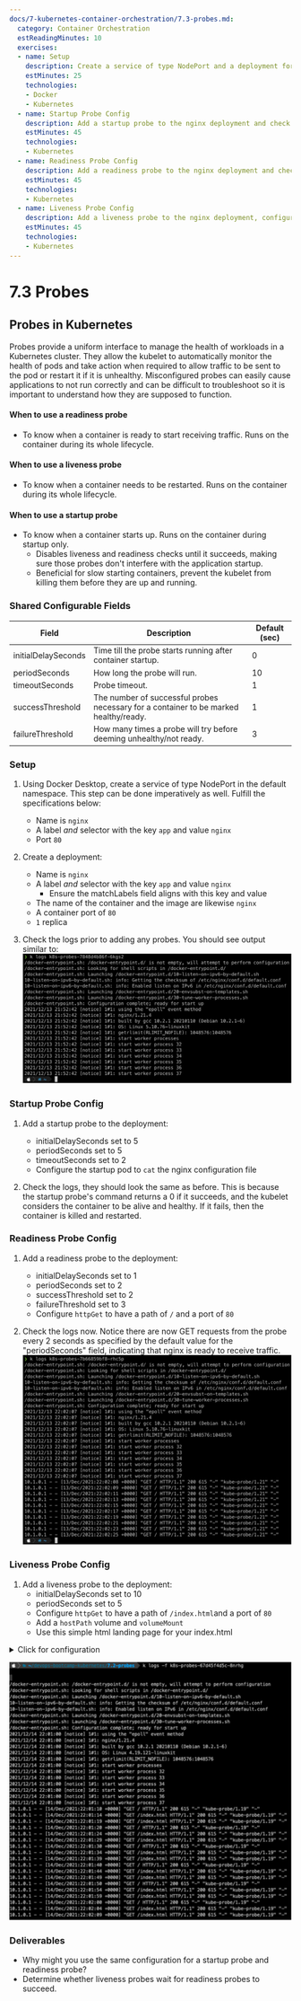 ```yaml
---
docs/7-kubernetes-container-orchestration/7.3-probes.md:
  category: Container Orchestration
  estReadingMinutes: 10
  exercises:
  - name: Setup
    description: Create a service of type NodePort and a deployment for nginx in the default namespace using Docker Desktop.
    estMinutes: 25
    technologies:
    - Docker
    - Kubernetes
  - name: Startup Probe Config
    description: Add a startup probe to the nginx deployment and check the logs.
    estMinutes: 45
    technologies:
    - Kubernetes
  - name: Readiness Probe Config
    description: Add a readiness probe to the nginx deployment and check the logs.
    estMinutes: 45
    technologies:
    - Kubernetes
  - name: Liveness Probe Config
    description: Add a liveness probe to the nginx deployment, configure a hostPath volume and volumeMount, and check the logs.
    estMinutes: 45
    technologies:
    - Kubernetes
---
```


# 7.3 Probes

## Probes in Kubernetes

Probes provide a uniform interface to manage the health of workloads in a Kubernetes cluster. They allow the kubelet to automatically monitor the health of pods and take action when required to allow traffic to be sent to the pod or restart it if it is unhealthy. Misconfigured probes can easily cause applications to not run correctly and can be difficult to troubleshoot so it is important to understand how they are supposed to function.

#### When to use a readiness probe

- To know when a container is ready to start receiving traffic. Runs on the container during its whole lifecycle.

#### When to use a liveness probe

- To know when a container needs to be restarted.  Runs on the container during its whole lifecycle.

#### When to use a startup probe

- To know when a container starts up. Runs on the container during startup only.
  - Disables liveness and readiness checks until it succeeds, making sure those probes don't interfere with the application startup.
  - Beneficial for slow starting containers, prevent the kubelet from killing them before they are up and running.

### Shared Configurable Fields

| Field               | Description                                                                           | Default (sec) |
|---------------------|---------------------------------------------------------------------------------------|--------------|
| initialDelaySeconds | Time till the probe starts running after container startup.                           |       0      |
| periodSeconds       | How long the probe will run.                                                          |      10      |
| timeoutSeconds      | Probe timeout.                                                                        |       1      |
| successThreshold    | The number of successful probes necessary for a container to be marked healthy/ready. |       1      |
| failureThreshold    | How many times a probe will try before deeming unhealthy/not ready.                   |       3      |

### Setup

1. Using Docker Desktop, create a service of type NodePort in the default namespace. This step can be done imperatively as well. Fulfill the specifications below:
    - Name is `nginx`
    - A label *and* selector with the key `app` and value `nginx`
    - Port `80`

2. Create a deployment:
    - Name is `nginx`
    - A label *and* selector with the key `app` and value `nginx`
        - Ensure the matchLabels field aligns with this key and value
    - The name of the container and the image are likewise `nginx`
    - A container port of `80`
    - `1` replica

3. Check the logs prior to adding any probes. You should see output similar to:
![readiness probe before image](img7/logs-before-readiness-probe.svg ':class=img-center :alt= readiness probe before image')

### Startup Probe Config

1. Add a startup probe to the deployment:
    - initialDelaySeconds set to 5
    - periodSeconds set to 5
    - timeoutSeconds set to 2
    - Configure the startup pod to `cat` the nginx configuration file

2. Check the logs, they should look the same as before. This is because the startup probe's command returns a 0 if it succeeds, and the kubelet considers the container to be alive and healthy. If it fails, then the container is killed and restarted.

### Readiness Probe Config

1. Add a readiness probe to the deployment:
    - initialDelaySeconds set to 1
    - periodSeconds set to 2
    - successThreshold set to 2
    - failureThreshold set to 3
    - Configure `httpGet` to have a path of `/` and a port of `80`

2. Check the logs now. Notice there are now GET requests from the probe every 2 seconds as specified by the default value for the "periodSeconds" field, indicating that nginx is ready to receive traffic.
![readiness probe after image](img7/logs-after-readiness-probe.svg ':class=img-center :alt= readiness probe after image')

### Liveness Probe Config

1. Add a liveness probe to the deployment:
    - initialDelaySeconds set to 10
    - periodSeconds set to 5
    - Configure `httpGet` to have a path of `/index.html`and a port of `80`
    - Add a `hostPath` volume and `volumeMount`
    - Use this simple html landing page for your index.html

<details>
    <summary>Click for configuration</summary>

```html
<!DOCTYPE HTML>
<html lang="en">
   <head>
      <META charset="UTF-8">
      <META name="viewport"
         content="width=device-width, initial-scale=1.0">
      <title>Sample Web Page</title>
   </head>
   <body>
      Hello World
   </body>
</html>
```

</details>

![liveness probe after image](img7/logs-after-liveness-probe.svg ':class=img-center :alt= liveness probe after image')

### Deliverables

- Why might you use the same configuration for a startup probe and readiness probe?
- Determine whether liveness probes wait for readiness probes to succeed.
